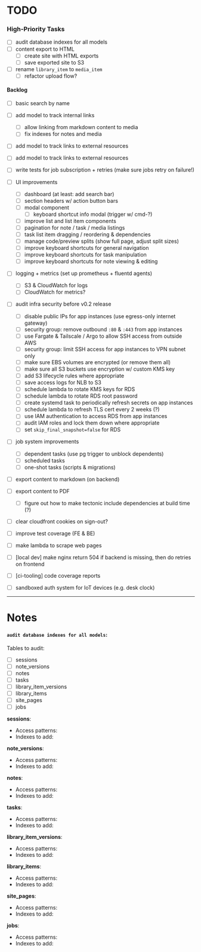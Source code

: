# TODO

### High-Priority Tasks

- [ ] audit database indexes for all models
- [ ] content export to HTML
    - [ ] create site with HTML exports
    - [ ] save exported site to S3
- [ ] rename `library_item` to `media_item`
    - [ ] refactor upload flow?

#### Backlog

- [ ] basic search by name
- [ ] add model to track internal links
    - [ ] allow linking from markdown content to media
    - [ ] fix indexes for notes and media
- [ ] add model to track links to external resources
- [ ] add model to track links to external resources
- [ ] write tests for job subscription + retries (make sure jobs retry on failure!)
- [ ] UI improvements
    - [ ] dashboard (at least: add search bar)
    - [ ] section headers w/ action button bars
    - [ ] modal component
        - [ ] keyboard shortcut info modal (trigger w/ cmd-?)
    - [ ] improve list and list item components
    - [ ] pagination for note / task / media listings
    - [ ] task list item dragging / reordering & dependencies
    - [ ] manage code/preview splits (show full page, adjust split sizes)
    - [ ] improve keyboard shortcuts for general navigation
    - [ ] improve keyboard shortcuts for task manipulation
    - [ ] improve keyboard shortcuts for note viewing & editing
- [ ] logging + metrics (set up prometheus + fluentd agents)
    - [ ] S3 & CloudWatch for logs
    - [ ] CloudWatch for metrics?
- [ ] audit infra security before v0.2 release
    - [ ] disable public IPs for app instances (use egress-only internet gateway)
    - [ ] security group: remove outbound `:80` & `:443` from app instances
    - [ ] use Fargate & Tailscale / Argo to allow SSH access from outside AWS
    - [ ] security group: limit SSH access for app instances to VPN subnet only
    - [ ] make sure EBS volumes are encrypted (or remove them all)
    - [ ] make sure all S3 buckets use encryption w/ custom KMS key
    - [ ] add S3 lifecycle rules where appropriate
    - [ ] save access logs for NLB to S3
    - [ ] schedule lambda to rotate KMS keys for RDS
    - [ ] schedule lambda to rotate RDS root password
    - [ ] create systemd task to periodically refresh secrets on app instances
    - [ ] schedule lambda to refresh TLS cert every 2 weeks (?)
    - [ ] use IAM authentication to access RDS from app instances
    - [ ] audit IAM roles and lock them down where appropriate
    - [ ] set `skip_final_snapshot=false` for RDS
- [ ] job system improvements
    - [ ] dependent tasks (use pg trigger to unblock dependents)
    - [ ] scheduled tasks
    - [ ] one-shot tasks (scripts & migrations)
- [ ] export content to markdown (on backend)
- [ ] export content to PDF
    - [ ] figure out how to make tectonic include dependencies at build time (?)
- [ ] clear cloudfront cookies on sign-out?
- [ ] improve test coverage (FE & BE)
- [ ] make lambda to scrape web pages
- [ ] [local dev] make nginx return 504 if backend is missing, then do retries on frontend
- [ ] [ci-tooling] code coverage reports
- [ ] sandboxed auth system for IoT devices (e.g. desk clock)


---------

# Notes


#### `audit database indexes for all models`:

Tables to audit:

- [ ] sessions
- [ ] note_versions
- [ ] notes
- [ ] tasks
- [ ] library_item_versions
- [ ] library_items
- [ ] site_pages
- [ ] jobs

**sessions**:
- Access patterns:
- Indexes to add:

**note_versions**:
- Access patterns:
- Indexes to add:

**notes**:
- Access patterns:
- Indexes to add:

**tasks**:
- Access patterns:
- Indexes to add:

**library_item_versions**:
- Access patterns:
- Indexes to add:

**library_items**:
- Access patterns:
- Indexes to add:

**site_pages**:
- Access patterns:
- Indexes to add:

**jobs**:
- Access patterns:
- Indexes to add:
